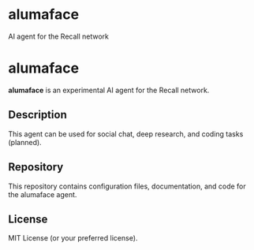 # alumaface
AI agent for the Recall network
# alumaface

**alumaface** is an experimental AI agent for the Recall network.

## Description

This agent can be used for social chat, deep research, and coding tasks (planned).

## Repository

This repository contains configuration files, documentation, and code for the alumaface agent.

## License

MIT License (or your preferred license).
